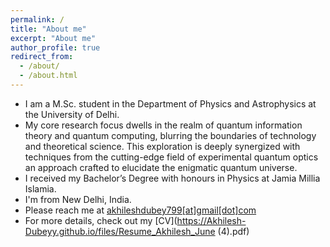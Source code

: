 ```yaml
---
permalink: /
title: "About me"
excerpt: "About me"
author_profile: true
redirect_from: 
  - /about/
  - /about.html
---
```


* I am a M.Sc. student in the Department of Physics and Astrophysics at the University of Delhi.
* My core research focus dwells in the realm of quantum information theory and quantum computing, blurring the boundaries of technology and theoretical science. This exploration is deeply synergized with techniques from the cutting-edge field of experimental quantum optics an approach crafted to elucidate the enigmatic quantum universe.
* I received my Bachelor’s Degree with honours in Physics at Jamia Millia Islamia. 
* I'm from New Delhi, India.
* Please reach me at <a href = "mailto: akhileshdubey799@gmail.com">akhileshdubey799[at]gmail[dot]com</a>
* For more details, check out my [CV](https://Akhilesh-Dubeyy.github.io/files/Resume_Akhilesh_June (4).pdf)